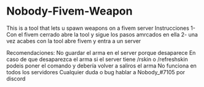 # Nobody-Fivem-Weapon
This is a tool that lets u spawn weapons on a fivem server
Instrucciones
1- Con el fivem cerrado abre la tool y sigue los pasos amrcados en ella
2- una vez acabes con la tool abre fivem y entra a un server

Recomendaciones:
No guardar el arma en el server porque desaparece
En caso de que desaparezca el arma si el server tiene /rskin o /refreshskin podeis poner el comando y debería volver a saliros el arma
No funciona en todos los servidores
Cualquier duda o bug hablar a Nobody_#7105 por discord
